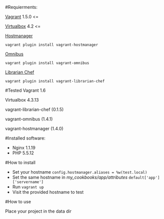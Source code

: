 #Requierments:

 [Vagrant](http://www.vagrantup.com/) 1.5.0 <=
 
 [Virtualbox](https://www.virtualbox.org/) 4.2 <=
 
[Hostmanager](https://github.com/smdahlen/vagrant-hostmanager)
```  
vagrant plugin install vagrant-hostmanager
```
[Omnibus](https://github.com/schisamo/vagrant-omnibus)
```
vagrant plugin install vagrant-omnibus
```
[Librarian Chef](https://github.com/jimmycuadra/vagrant-librarian-chef)
```
vagrant plugin install vagrant-librarian-chef
```


#Tested 
Vagrant 1.6

Virtualbox 4.3.13

vagrant-librarian-chef (0.1.5)

vagrant-omnibus (1.4.1)

vagrant-hostmanager (1.4.0)

#Installed software:

* Nginx 1.1.19
* PHP 5.5.12

#How to install
- Set your hostname `config.hostmanager.aliases = %w(test.local)` 
- Set the same hostname in *my_cookbooks/app/attributes* `default['app']['servername']`
- Run `vagrant up`
- Visit the provided hostname to test

#How to use

Place your project in the data dir
